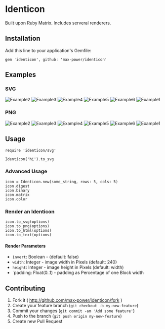 # Identicon

Built upon Ruby Matrix. Includes serveral renderers.

## Installation

Add this line to your application's Gemfile:

    gem 'identicon', github: 'max-power/identicon'
    
## Examples

### SVG
![Example2](http://id-con.herokuapp.com/MaMa)
![Example3](http://id-con.herokuapp.com/Rupert)
![Example4](http://id-con.herokuapp.com/Gina)
![Example5](http://id-con.herokuapp.com/Matz)
![Example6](http://id-con.herokuapp.com/Jane)
![Example1](http://id-con.herokuapp.com/Sepp)

### PNG
![Example2](http://id-con.herokuapp.com/MaMa.png?width=120)
![Example3](http://id-con.herokuapp.com/Rupert.png?width=120)
![Example4](http://id-con.herokuapp.com/Gina.png?width=120)
![Example5](http://id-con.herokuapp.com/Matz.png?width=120)
![Example6](http://id-con.herokuapp.com/Jane.png?width=120)
![Example1](http://id-con.herokuapp.com/Sepp.png?width=120)

## Usage

    require 'identicon/svg'

    Identicon('hi').to_svg
    
### Advanced Usage

    icon = Identicon.new(some_string, rows: 5, cols: 5)
    icon.digest
    icon.binary
    icon.matrix
    icon.color
    
    
### Render an Identicon
    
    icon.to_svg(options)
    icon.to_png(options)
    icon.to_html(options)
    icon.to_text(options)

#### Render Parameters

- `invert`:  Boolean - (default: false)
- `width`:   Integer - image width in Pixels (default: 240)
- `height`:  Integer - image height in Pixels (default: width)
- `padding: Float(0..1) - padding as Percentage of one Block width

## Contributing

1. Fork it ( http://github.com/max-power/identicon/fork )
2. Create your feature branch (`git checkout -b my-new-feature`)
3. Commit your changes (`git commit -am 'Add some feature'`)
4. Push to the branch (`git push origin my-new-feature`)
5. Create new Pull Request
